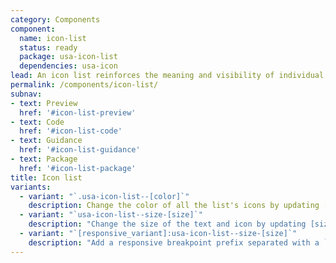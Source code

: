 ```yaml
---
category: Components
component:
  name: icon-list
  status: ready
  package: usa-icon-list
  dependencies: usa-icon
lead: An icon list reinforces the meaning and visibility of individual list items with a leading icon.
permalink: /components/icon-list/
subnav:
- text: Preview
  href: '#icon-list-preview'
- text: Code
  href: '#icon-list-code'
- text: Guidance
  href: '#icon-list-guidance'
- text: Package
  href: '#icon-list-package'
title: Icon list
variants:
  - variant: "`.usa-icon-list--[color]`"
    description: Change the color of all the list's icons by updating [color] to any one of the theme colors listed on the [color utilities]({{ site.baseurl }}/utilities/color) page.
  - variant: "`usa-icon-list--size-[size]`"
    description: "Change the size of the text and icon by updating [size] to a theme font size: `2xs`, `xs`, `sm`, `md`, `lg`, `xl`, or `2xl` as detailed on the [font size and family]({{ site.baseurl }}/utilities/font-size-and-family) utility page."
  - variant: "`[responsive_variant]:usa-icon-list--size-[size]`"
    description: "Add a responsive breakpoint prefix separated with a `:` to target a utility at a responsive breakpoint and higher, following a mobile-first methodology."
---
```

